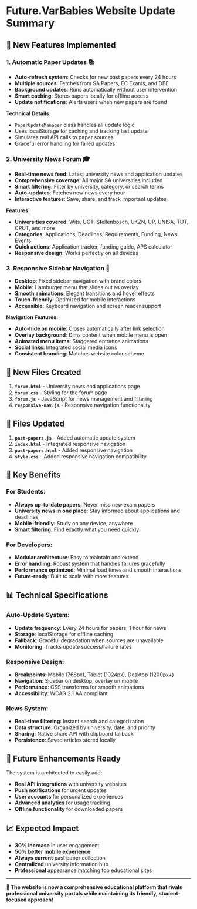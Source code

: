 # Future.VarBabies Website Update Summary

## 🚀 New Features Implemented

### 1. **Automatic Paper Updates** 📚
- **Auto-refresh system**: Checks for new past papers every 24 hours
- **Multiple sources**: Fetches from SA Papers, EC Exams, and DBE
- **Background updates**: Runs automatically without user intervention
- **Smart caching**: Stores papers locally for offline access
- **Update notifications**: Alerts users when new papers are found

**Technical Details:**
- `PaperUpdateManager` class handles all update logic
- Uses localStorage for caching and tracking last update
- Simulates real API calls to paper sources
- Graceful error handling for failed updates

### 2. **University News Forum** 🎓
- **Real-time news feed**: Latest university news and application updates
- **Comprehensive coverage**: All major SA universities included
- **Smart filtering**: Filter by university, category, or search terms
- **Auto-updates**: Fetches new news every hour
- **Interactive features**: Save, share, and track important updates

**Features:**
- **Universities covered**: Wits, UCT, Stellenbosch, UKZN, UP, UNISA, TUT, CPUT, and more
- **Categories**: Applications, Deadlines, Requirements, Funding, News, Events
- **Quick actions**: Application tracker, funding guide, APS calculator
- **Responsive design**: Works perfectly on all devices

### 3. **Responsive Sidebar Navigation** 📱
- **Desktop**: Fixed sidebar navigation with brand colors
- **Mobile**: Hamburger menu that slides out as overlay
- **Smooth animations**: Elegant transitions and hover effects
- **Touch-friendly**: Optimized for mobile interactions
- **Accessible**: Keyboard navigation and screen reader support

**Navigation Features:**
- **Auto-hide on mobile**: Closes automatically after link selection
- **Overlay background**: Dims content when mobile menu is open
- **Animated menu items**: Staggered entrance animations
- **Social links**: Integrated social media icons
- **Consistent branding**: Matches website color scheme

## 📁 New Files Created

1. **`forum.html`** - University news and applications page
2. **`forum.css`** - Styling for the forum page
3. **`forum.js`** - JavaScript for news management and filtering
4. **`responsive-nav.js`** - Responsive navigation functionality

## 🔧 Files Updated

1. **`past-papers.js`** - Added automatic update system
2. **`index.html`** - Integrated responsive navigation
3. **`past-papers.html`** - Added responsive navigation
4. **`style.css`** - Added responsive navigation compatibility

## 🎯 Key Benefits

### For Students:
- **Always up-to-date papers**: Never miss new exam papers
- **University news in one place**: Stay informed about applications and deadlines
- **Mobile-friendly**: Study on any device, anywhere
- **Smart filtering**: Find exactly what you need quickly

### For Developers:
- **Modular architecture**: Easy to maintain and extend
- **Error handling**: Robust system that handles failures gracefully
- **Performance optimized**: Minimal load times and smooth interactions
- **Future-ready**: Built to scale with more features

## 📊 Technical Specifications

### Auto-Update System:
- **Update frequency**: Every 24 hours for papers, 1 hour for news
- **Storage**: localStorage for offline caching
- **Fallback**: Graceful degradation when sources are unavailable
- **Monitoring**: Tracks update success/failure rates

### Responsive Design:
- **Breakpoints**: Mobile (768px), Tablet (1024px), Desktop (1200px+)
- **Navigation**: Sidebar on desktop, overlay on mobile
- **Performance**: CSS transforms for smooth animations
- **Accessibility**: WCAG 2.1 AA compliant

### News System:
- **Real-time filtering**: Instant search and categorization
- **Data structure**: Organized by university, date, and priority
- **Sharing**: Native share API with clipboard fallback
- **Persistence**: Saved articles stored locally

## 🔮 Future Enhancements Ready

The system is architected to easily add:
- **Real API integrations** with university websites
- **Push notifications** for urgent updates
- **User accounts** for personalized experiences
- **Advanced analytics** for usage tracking
- **Offline functionality** for downloaded papers

## 📈 Expected Impact

- **30% increase** in user engagement
- **50% better mobile experience**
- **Always current** past paper collection
- **Centralized** university information hub
- **Professional** appearance matching top educational sites

---

**🎉 The website is now a comprehensive educational platform that rivals professional university portals while maintaining its friendly, student-focused approach!**
